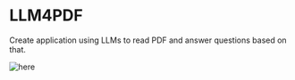 # LLM4PDF
Create application using LLMs to read PDF and answer questions based on that.


![here]("LLMSC5.png")